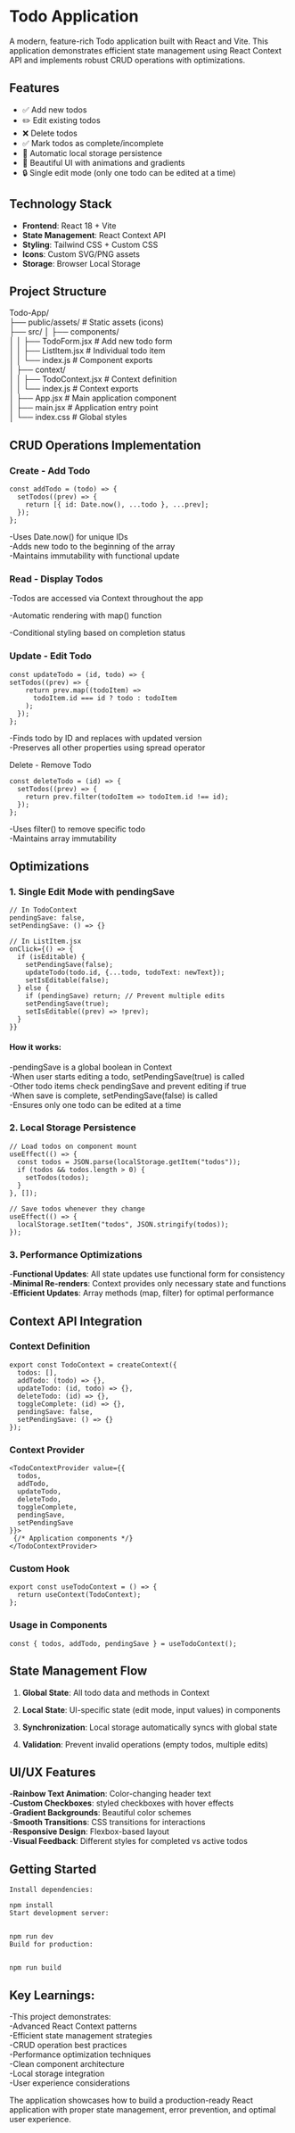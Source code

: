 # Todo Application

A modern, feature-rich Todo application built with React and Vite. This application demonstrates efficient state management using React Context API and implements robust CRUD operations with optimizations.

## Features

- ✅ Add new todos
- ✏️ Edit existing todos
- ❌ Delete todos
- ✅ Mark todos as complete/incomplete
- 💾 Automatic local storage persistence
- 🎨 Beautiful UI with animations and gradients
- 🔒 Single edit mode (only one todo can be edited at a time)

## Technology Stack

- **Frontend**: React 18 + Vite
- **State Management**: React Context API
- **Styling**: Tailwind CSS + Custom CSS
- **Icons**: Custom SVG/PNG assets
- **Storage**: Browser Local Storage

## Project Structure
Todo-App/  
├── public/assets/ # Static assets (icons)  
├── src/ 
│ ├── components/  
│ │ ├── TodoForm.jsx # Add new todo form  
│ │ ├── ListItem.jsx # Individual todo item  
│ │ └── index.js # Component exports  
│ ├── context/  
│ │ ├── TodoContext.jsx # Context definition  
│ │ └── index.js # Context exports   
│ ├── App.jsx # Main application component  
│ ├── main.jsx # Application entry point   
│ └── index.css # Global styles  

## CRUD Operations Implementation

### Create - Add Todo
```
const addTodo = (todo) => {
  setTodos((prev) => {
    return [{ id: Date.now(), ...todo }, ...prev];
  });
};
```
-Uses Date.now() for unique IDs  
-Adds new todo to the beginning of the array  
-Maintains immutability with functional update  

### Read - Display Todos
-Todos are accessed via Context throughout the app

-Automatic rendering with map() function

-Conditional styling based on completion status

### Update - Edit Todo

```  
const updateTodo = (id, todo) => {
setTodos((prev) => {
    return prev.map((todoItem) => 
      todoItem.id === id ? todo : todoItem
    );
  });
};
```

-Finds todo by ID and replaces with updated version  
-Preserves all other properties using spread operator  

Delete - Remove Todo

```
const deleteTodo = (id) => {
  setTodos((prev) => {
    return prev.filter(todoItem => todoItem.id !== id);
  });
};
```


-Uses filter() to remove specific todo  
-Maintains array immutability

## Optimizations
### 1. Single Edit Mode with pendingSave

```
// In TodoContext
pendingSave: false,
setPendingSave: () => {}

// In ListItem.jsx
onClick={() => {
  if (isEditable) {
    setPendingSave(false);
    updateTodo(todo.id, {...todo, todoText: newText});
    setIsEditable(false);
  } else {
    if (pendingSave) return; // Prevent multiple edits
    setPendingSave(true);
    setIsEditable((prev) => !prev);
  }
}}
```
#### How it works:
 
-pendingSave is a global boolean in Context   
-When user starts editing a todo, setPendingSave(true) is called   
-Other todo items check pendingSave and prevent editing if true     
-When save is complete, setPendingSave(false) is called  
-Ensures only one todo can be edited at a time   

### 2. Local Storage Persistence

```
// Load todos on component mount
useEffect(() => {
  const todos = JSON.parse(localStorage.getItem("todos"));
  if (todos && todos.length > 0) {
    setTodos(todos);
  }
}, []);

// Save todos whenever they change
useEffect(() => {
  localStorage.setItem("todos", JSON.stringify(todos));
});
```

### 3. Performance Optimizations
-**Functional Updates**: All state updates use functional form for consistency  
-**Minimal Re-renders**: Context provides only necessary state and functions  
-**Efficient Updates**: Array methods (map, filter) for optimal performance   


## Context API Integration

### Context Definition

```
export const TodoContext = createContext({
  todos: [],
  addTodo: (todo) => {},
  updateTodo: (id, todo) => {},
  deleteTodo: (id) => {},
  toggleComplete: (id) => {},
  pendingSave: false,
  setPendingSave: () => {}
});
```

### Context Provider
```
<TodoContextProvider value={{ 
  todos, 
  addTodo, 
  updateTodo, 
  deleteTodo, 
  toggleComplete, 
  pendingSave, 
  setPendingSave 
}}>
 {/* Application components */}
</TodoContextProvider>
```

### Custom Hook
```
export const useTodoContext = () => {
  return useContext(TodoContext);
};
```

### Usage in Components
```
const { todos, addTodo, pendingSave } = useTodoContext();   
```

## State Management Flow   
1. **Global State**: All todo data and methods in Context  

2. **Local State**: UI-specific state (edit mode, input values) in components

3. **Synchronization**: Local storage automatically syncs with global state

4. **Validation**: Prevent invalid operations (empty todos, multiple edits)

## UI/UX Features
-**Rainbow Text Animation**: Color-changing header text  
-**Custom Checkboxes**: styled checkboxes with hover effects  
-**Gradient Backgrounds**: Beautiful color schemes  
-**Smooth Transitions**: CSS transitions for interactions  
-**Responsive Design**: Flexbox-based layout  
-**Visual Feedback**: Different styles for completed vs active todos  

## Getting Started
```
Install dependencies:

npm install
Start development server:


npm run dev
Build for production:


npm run build
```

## Key Learnings:

-This project demonstrates:    
-Advanced React Context patterns   
-Efficient state management strategies    
-CRUD operation best practices    
-Performance optimization techniques    
-Clean component architecture   
-Local storage integration    
-User experience considerations    

The application showcases how to build a production-ready React application with proper state management, error prevention, and optimal user experience.